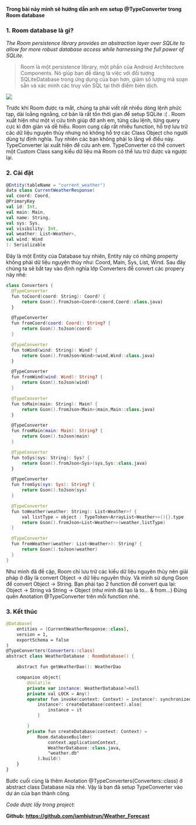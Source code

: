 **Trong bài này mình sẽ hướng dẫn anh em setup @TypeConverter trong Room database**

### 1. Room database là gì?
*The Room persistence library provides an abstraction layer over SQLite to allow for more robust database access while harnessing the full power of SQLite.*

> Room là một persistence library, một phần của Android Architecture Components. Nó giúp bạn dễ dàng là việc với đối tượng SQLiteDatabase trong ứng dụng của bạn hơn, giảm số lượng mã soạn sẵn và xác minh các truy vấn SQL tại thời điểm biên dịch.
> 
![](https://images.viblo.asia/a4ccf93c-c0a5-4e21-837a-35e4c0827203.png)

Trước khi Room được ra mắt, chúng ta phải viết rất nhiều dòng lệnh phức tạp, dài loằng ngoằng, cơ bản là rất tốn thời gian để setup SQLite :( . Room xuất hiện như một vị cứu tinh giúp đỡ anh em, từng câu lệnh, từng query cực kì đơn giản và dễ hiểu. Room cung cấp rất nhiều function, hỗ trợ lưu trữ các dữ liệu nguyên thủy nhưng nó không hỗ trợ các Class Object cho người dùng tự định nghĩa. Tuy nhiên các bạn không phải lo lắng về điều này. TypeConverter lại xuất hiện để cứu anh em. TypeConverter có thể convert một Custom Class sang kiểu dữ liệu mà Room có thể lưu trữ được và ngược lại.

### 2. Cài đặt

```scala
@Entity(tableName = "current_weather")
data class CurrentWeatherResponse(
val coord: Coord,
@PrimaryKey
val id: Int,
val main: Main,
val name: String,
val sys: Sys,
val visibility: Int,
val weather: List<Weather>,
val wind: Wind
): Serializable
```

Đây là một Entity của Database tuy nhiên, Entity này có những property không phải dữ liệu nguyên thủy như: Coord, Main, Sys, List<Weather>, Wind. Sau đây chúng ta sẽ bắt tay vào định nghĩa lớp Converters để convert các propery này nhé:

  ```swift
  class Converters {
    @TypeConverter
    fun toCoord(coord: String): Coord? {
        return Gson().fromJson<Coord>(coord,Coord::class.java)
    }

    @TypeConverter
    fun fromCoord(coord: Coord): String? {
        return Gson().toJson(coord)
    }

    @TypeConverter
    fun toWind(wind: String): Wind? {
        return Gson().fromJson<Wind>(wind,Wind::class.java)
    }

    @TypeConverter
    fun fromWind(wind: Wind): String? {
        return Gson().toJson(wind)
    }

    @TypeConverter
    fun toMain(main: String): Main? {
        return Gson().fromJson<Main>(main,Main::class.java)
    }

    @TypeConverter
    fun fromMain(main: Main): String? {
        return Gson().toJson(main)
    }

    @TypeConverter
    fun toSys(sys: String): Sys? {
        return Gson().fromJson<Sys>(sys,Sys::class.java)
    }

    @TypeConverter
    fun fromSys(sys: Sys): String? {
        return Gson().toJson(sys)
    }

    @TypeConverter
    fun toWeather(weather: String): List<Weather>? {
        val listType = object : TypeToken<ArrayList<Weather>>(){}.type
        return Gson().fromJson<List<Weather>>(weather,listType)
    }

    @TypeConverter
    fun fromWeather(weather: List<Weather>): String? {
        return Gson().toJson(weather)
    }
}
```

Như mình đã đề cập, Room chỉ lưu trữ các kiểu dữ liệu nguyên thủy nên giải pháp ở đây là convert Object -> dữ liệu nguyên thủy. Và mình sử dụng Gson để convert Object -> String.
Bạn phải tạo 2 function để convert qua lại: Object -> String và String -> Object (như mình đã tạo là to... & from...)
Đừng quên Anotation @TypeConverter trên mỗi function nhé. 

### 3. Kết thúc
```swift
@Database(
    entities = [CurrentWeatherResponse::class],
    version = 1,
    exportSchema = false
)
@TypeConverters(Converters::class)
abstract class WeatherDatabase : RoomDatabase() {

    abstract fun getWeatherDao(): WeatherDao

    companion object{
        @Volatile
        private var instance: WeatherDatabase?=null
        private val LOCK = Any()
        operator fun invoke(context: Context) = instance?: synchronized(LOCK){
            instance?: createDatabase(context).also{
                instance = it
            }

        }
        private fun createDatabase(context: Context) =
            Room.databaseBuilder(
                context.applicationContext,
                WeatherDatabase::class.java,
                "weather.db"
            ).build()
    }
}
```

Bước cuối cùng là thêm Anotation @TypeConverters(Converters::class) ở abstract class Database nữa nhé.  Vậy là bạn đã setup TypeConverter vào dự án của bạn thành công. 

 *Code được lấy trong project:*

 **Github: https://github.com/iamhiutrun/Weather_Forecast**